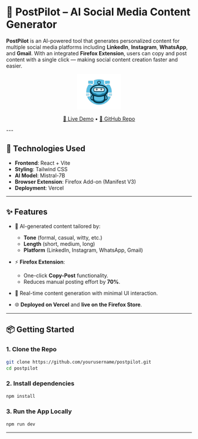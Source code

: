 

# 🚀 PostPilot – AI Social Media Content Generator

**PostPilot** is an AI-powered tool that generates personalized content for multiple social media platforms including **LinkedIn**, **Instagram**, **WhatsApp**, and **Gmail**. With an integrated **Firefox Extension**, users can copy and post content with a single click — making social content creation faster and easier.

<p align="center">
  <img src="./public/assets/postpilot.png" alt="PostPilot Logo" width="120" />
</p>

<p align="center">
  <a href="https://postpilot-nu.vercel.app/">🔗 Live Demo</a> • 
  <a href="https://github.com/akshaypadia/postpilot">📂 GitHub Repo</a>
</p>
---

## 🔧 Technologies Used

- **Frontend**: React + Vite  
- **Styling**: Tailwind CSS  
- **AI Model**: Mistral-7B  
- **Browser Extension**: Firefox Add-on (Manifest V3)  
- **Deployment**: Vercel  

---

## ✨ Features

- 🔮 AI-generated content tailored by:
  - **Tone** (formal, casual, witty, etc.)
  - **Length** (short, medium, long)
  - **Platform** (LinkedIn, Instagram, WhatsApp, Gmail)

- ⚡ **Firefox Extension**:
  - One-click **Copy-Post** functionality.
  - Reduces manual posting effort by **70%**.

- 🎯 Real-time content generation with minimal UI interaction.

- 🌐 **Deployed on Vercel** and **live on the Firefox Store**.

---

## 📦 Getting Started

### 1. Clone the Repo

```bash
git clone https://github.com/yourusername/postpilot.git
cd postpilot
```
### 2. Install dependencies

```bash
npm install
```

### 3. Run the App Locally

```bash
npm run dev
```

---
